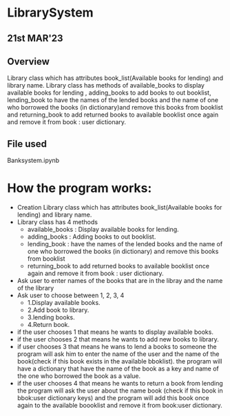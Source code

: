 # **LibrarySystem**
## **21st MAR'23**
## **Overview**
Library class which has attributes book_list(Available books for lending) and library name. Library class has methods of available_books to display available books for 
lending , adding_books to add books to out booklist, lending_book to have the names of the lended books and the name of one who borrowed the books (in dictionary)and remove this books from booklist and returning_book 
to add returned books to available booklist once again and remove it from book : user dictionary.
## **File used**
Banksystem.ipynb
# **How the program works:**
* Creation Library class which has attributes book_list(Available books for lending) and library name.
* Library class has 4 methods
  * available_books : Display available books for lending.
  * adding_books : Adding books to out booklist.
  * lending_book : have the names of the lended books and the name of one who borrowed the books (in dictionary) and remove this books from booklist
  * returning_book to add returned books to available booklist once again and remove it from book : user dictionary.
* Ask user to enter names of the books that are in the libray and the name of the library
* Ask user to choose between 1, 2, 3, 4
  * 1.Display available books.
  * 2.Add book to library.
  * 3.lending books. 
  * 4.Return book.
 * if the user chooses 1 that means he wants to display available books.
 * if the user chooses 2 that means he wants to add new books to library.
 * if user chooses 3 that means he wans to lend a books to someone the program will ask him to enter the name of the user and the name of the book(check if this book exists in the available bboklist). the program will 
 have a dictionary that have the name of the book as a key and name of the one who borrowed the book as a value.
 * if the user chooses 4 that means he wants to return a book from lending the program will ask the user about the name book (check if this book in bbok:user dictionary keys) 
 and the program will add this book once again to the available boooklist and remove it from book:user dictionary.
